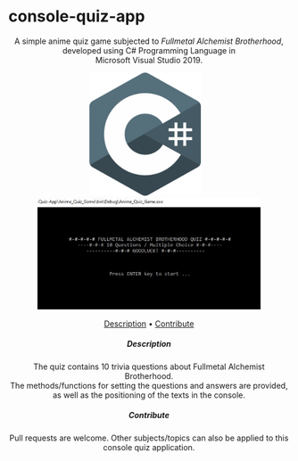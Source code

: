 # console-quiz-app
<div align="center">
  <p>A simple anime quiz game subjected to <em>Fullmetal Alchemist Brotherhood</em>, developed using C# Programming Language in <br>Microsoft Visual Studio 2019.<p>

  <img src="images/c-sharp-logo-png.png" width="200" >&emsp;<img src="images/console-view.png" width="400" >

  <p align="center">
    <a href="#description">Description</a> •
    <a href="#contribute">Contribute</a>
  </p>
  
  <p id="description">
    <h5>Description</h5>
    The quiz contains 10 trivia questions about Fullmetal Alchemist Brotherhood.<br>
    The methods/functions for setting the questions and answers are provided, as well as the positioning of the texts in the console.
  </p>
    
  <p id="contribute">
    <h5>Contribute</h5>
    Pull requests are welcome. Other subjects/topics can also be applied to this console quiz application.
  </p>
</div>
